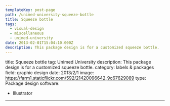 ```yaml
---
templateKey: post-page
path: /unimed-university-squeeze-bottle
title: Squeeze bottle
tags:
  - visual-design
  - miscellaneous
  - unimed-university
date: 2013-02-01T15:04:10.000Z
description: This package design is for a customized squeeze bottle.
---
```


title: Squeeze bottle
tag: Unimed University
description: This package design is for a customized squeeze bottle.
category: labels & packages
field: graphic design
date: 2013/2/1
image: https://farm1.staticflickr.com/592/21420096642_9c67629089
type: Package design
software:
- Illustrator
---
